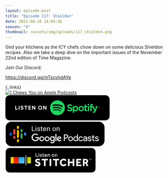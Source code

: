 ```yaml
---
layout: episode-post
title: "Episode 117: Shieldon"
date: 2021-08-10 14:04:36
season: "4"
thumbnail: /assets/img/uploads/117_shieldon.png
---
```

Gird your kitchens as the ICY chefs chow down on some delicious Shieldon recipes. Also we take a deep dive on the important issues of the November 22nd edition of Time Magazine.

Join Our Discord:

https://discord.gg/mTscvhdAYe

{:.links}  
[![I Chews You on Apple Podcasts](https://linkmaker.itunes.apple.com/en-us/badge-lrg.svg?releaseDate=2019-04-16T00:00:00Z&kind=podcast&bubble=podcasts)](https://podcasts.apple.com/us/podcast/117-shieldon/id1455409177?i=1000531598907)  [![I Chews You on Spotify](/assets/img/uploads/spotify-badge-button.svg)](https://open.spotify.com/episode/2XBAkYLI1nWKVCrmxyKuDf?si=OuSuHxhoSr-paWTO_pZNiw&dl_branch=1)  [![I Chews You on Google Podcasts](/assets/img/uploads/google-podcasts-badge-button.svg)](https://podcasts.google.com/feed/aHR0cHM6Ly9pY2hld3N5b3UubGlic3luLmNvbS9yc3M/episode/MTE0YzVjNmMtNTg0YS00ZGM4LWI0ODgtMTUwNjMxNzZlODdl?sa=X&ved=0CA0QkfYCahcKEwiA2Nu0uLbyAhUAAAAAHQAAAAAQAQ)  [![I Chews You on Stitcher](/assets/img/uploads/stitcher-badge-button.svg)](https://www.stitcher.com/s?eid=86010617)